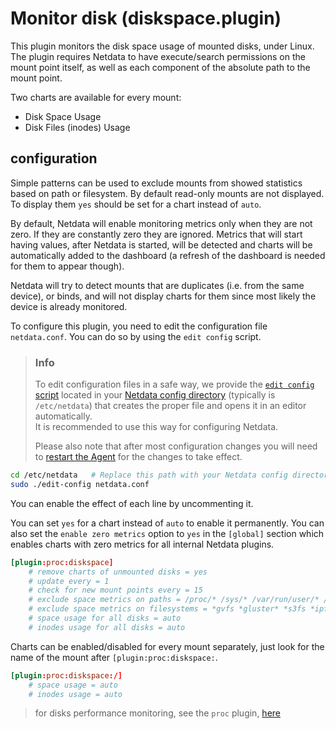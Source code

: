 # Monitor disk (diskspace.plugin)

This plugin monitors the disk space usage of mounted disks, under Linux. The plugin requires Netdata to have execute/search permissions on the mount point itself, as well as each component of the absolute path to the mount point.

Two charts are available for every mount:

- Disk Space Usage
- Disk Files (inodes) Usage

## configuration

Simple patterns can be used to exclude mounts from showed statistics based on path or filesystem. By default read-only mounts are not displayed. To display them `yes` should be set for a chart instead of `auto`.

By default, Netdata will enable monitoring metrics only when they are not zero. If they are constantly zero they are ignored. Metrics that will start having values, after Netdata is started, will be detected and charts will be automatically added to the dashboard (a refresh of the dashboard is needed for them to appear though).

Netdata will try to detect mounts that are duplicates (i.e. from the same device), or binds, and will not display charts for them since most likely the device is already monitored.

To configure this plugin, you need to edit the configuration file `netdata.conf`. You can do so by using the `edit config` script.  

> ### Info
>
> To edit configuration files in a safe way, we provide the [`edit config` script](https://github.com/netdata/netdata/blob/master/docs/configure/nodes.md#use-edit-config-to-edit-configuration-files) located in your [Netdata config directory](https://github.com/netdata/netdata/blob/master/docs/configure/nodes.md#the-netdata-config-directory) (typically is `/etc/netdata`) that creates the proper file and opens it in an editor automatically.  
> It is recommended to use this way for configuring Netdata.
>
> Please also note that after most configuration changes you will need to [restart the Agent](https://github.com/netdata/netdata/blob/master/docs/configure/start-stop-restart.md) for the changes to take effect.

```bash
cd /etc/netdata   # Replace this path with your Netdata config directory, if different
sudo ./edit-config netdata.conf
```

You can enable the effect of each line by uncommenting it.

You can set `yes` for a chart instead of `auto` to enable it permanently. You can also set the `enable zero metrics` option to `yes` in the `[global]` section which enables charts with zero metrics for all internal Netdata plugins.

```conf
[plugin:proc:diskspace]
    # remove charts of unmounted disks = yes
    # update every = 1
    # check for new mount points every = 15
    # exclude space metrics on paths = /proc/* /sys/* /var/run/user/* /run/user/* /snap/* /var/lib/docker/*
    # exclude space metrics on filesystems = *gvfs *gluster* *s3fs *ipfs *davfs2 *httpfs *sshfs *gdfs *moosefs fusectl autofs
    # space usage for all disks = auto
    # inodes usage for all disks = auto
```

Charts can be enabled/disabled for every mount separately, just look for the name of the mount after `[plugin:proc:diskspace:`.

```conf
[plugin:proc:diskspace:/]
    # space usage = auto
    # inodes usage = auto
```

> for disks performance monitoring, see the `proc` plugin, [here](https://github.com/netdata/netdata/blob/master/collectors/proc.plugin/README.md#monitoring-disks)
